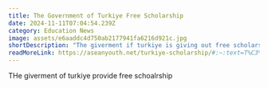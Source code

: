```yaml
---
title: The Government of Turkiye Free Scholarship
date: 2024-11-11T07:04:54.239Z
category: Education News
image: assets/e6aaddc4d750ab2177941fa6216d921c.jpg
shortDescription: "The giverment if turkiye is giving out free scholarships , read more on "
readMoreLink: https://aseanyouth.net/turkiye-scholarship/#:~:text=T%C3%BCrkiye%20Scholarships%20is%20considered%20to,free%20academic%20and%20cultural%20programs.
---
```



T﻿He giverment of turkiye provide free schoalrship